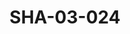 ---
pid: SHA-03-024
title: SHA-03-024
language: en
collection: Sharhabil Ahmed
original_label: 
rights: Sharhabil Ahmed
location_of_original: Sharhabil Ahmed
photographer_or_studio: 
scanned_from: photograph 8.8 by 12.6
_date: '1984'
location: Libya
description: Sharhabil Ahmed concert
additional_notes: 
permission_display: 'yes'
on_server: 'no'
on_website: 'no'
permalink: /archive/en/sha-03-024.html
layout: photo-page
---